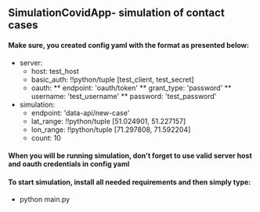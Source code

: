 ## SimulationCovidApp- simulation of contact cases

#### Make sure, you created config yaml with the format as presented below:

* server:
  * host: test_host
  * basic_auth: !!python/tuple [test_client, test_secret]
  * oauth:
    ** endpoint: 'oauth/token'
    ** grant_type: 'password'
    ** username: 'test_username'
    ** password: 'test_password'
* simulation:
  * endpoint: 'data-api/new-case'
  * lat_range: !!python/tuple [51.024901, 51.227157]
  * lon_range: !!python/tuple [71.297808, 71.592204]
  * count: 10

#### When you will be running simulation, don't forget to use valid server host and oauth credentials in config yaml
#### To start simulation, install all needed requirements and then simply type: 

* python main.py
